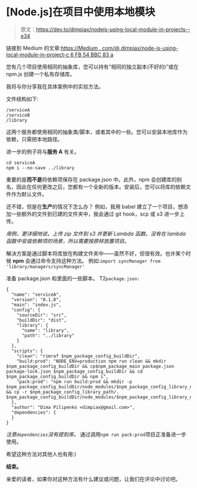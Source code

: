 # [Node.js]在项目中使用本地模块

> 原文：<https://dev.to/dimpiax/nodejs-using-local-module-in-projects--e34>

链接到 Medium 的文章:[https://Medium . com/@ dimpiax/node-js-using-local-module-in-project-c 6 FB 54 BBC 83 a](https://medium.com/@dimpiax/node-js-using-local-module-in-project-c6fb54bbc83a)

您有几个项目使用相同的抽象库，您可以持有“相同的独立副本(不好的)”或在 npm.js 创建一个私有存储库。

我将与你分享我在具体案例中的实验方法。

文件结构如下:

```
/serviceA
/serviceB
/library 
```

这两个服务都使用相同的抽象类/脚本，或者其中的一些。您可以安装本地库作为依赖，只需把本地路径。

进一步的例子将与**服务 A** 有关。

```
cd serviceA
npm i --no-save ../library 
```

重要的是**而不是**将依赖项保存在 package.json 中。此外，npm 会创建库的别名，因此在任何更改之后，您都有一个全新的版本。安装后，您可以将库的依赖文件作为默认文件。

还不错，但是在**生产**的情况下怎么办？
例如，我用 babel 建立了一个项目，想添加一些额外的文件到已建的文件夹中，我会通过 git hook，scp 或 s3 进一步上传。

*用例，更详细地说，上传 zip 文件到 s3 并更新 Lambda 函数。没有在 lambda 函数中安装依赖项的场景，所以需要按原样放置项目。*

解决方案是通过脚本将库放在构建文件夹中——虽然不好，但很有效。也许某个时候 **npm** 会通过命令支持这种方法。
例如:`import syncManager from 'library/managers/syncManager'`

准备 package.json 和里面的一些脚本。
T2`package.json:`

```
{
  "name": "serviceA",
  "version": "0.1.0",
  "main": "index.js",
  "config": {
    "sourceDir": "src",
    "buildDir": "dist",
    "library": {
      "name": "library",
      "path": "../library"
    }
  },
  "scripts": {
    "clean": "rimraf $npm_package_config_buildDir",
    "build:prod": "NODE_ENV=production npm run clean && mkdir $npm_package_config_buildDir && cp$npm_package_main package.json package-lock.json $npm_package_config_buildDir && cd $npm_package_config_buildDir && npm i",
    "pack:prod": "npm run build:prod && mkdir -p $npm_package_config_buildDir/node_modules/$npm_package_config_library_name && cp -r $npm_package_config_library_path/. $npm_package_config_buildDir/node_modules/$npm_package_config_library_name/.",
  },
  "author": "Dima Pilipenko <dimpiax@gmail.com>",
  "dependencies": {
  }
} 
```

*注意`dependencies`没有提到库。*
通过调用`npm run pack:prod`项目正准备进一步使用。

希望这种方法对其他人也有用:)

**结束。**

亲爱的读者，如果你对这种方法有什么建议或问题，让我们在评论中讨论吧。